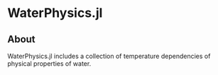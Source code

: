 # WaterPhysics.jl


## About
WaterPhysics.jl includes a collection of temperature dependencies of physical properties of water.
